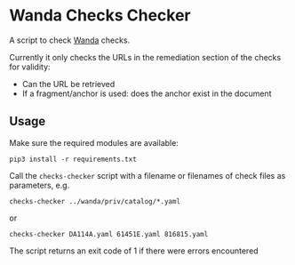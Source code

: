 # Wanda Checks Checker

A script to check [Wanda](https://github.com/trento-project/wanda) checks. 

Currently it only checks the URLs in the remediation section of the checks for validity: 
- Can the URL be retrieved
- If a fragment/anchor is used: does the anchor exist in the document

## Usage

Make sure the required modules are available:
```
pip3 install -r requirements.txt
```

Call the `checks-checker` script with a filename or filenames of check files as parameters, e.g.

```
checks-checker ../wanda/priv/catalog/*.yaml
```
or
```
checks-checker DA114A.yaml 61451E.yaml 816815.yaml
```

The script returns an exit code of 1 if there were errors encountered